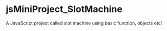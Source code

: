 # jsMiniProject_SlotMachine
A JavaScript project called slot machine using basic function, objects etc!
